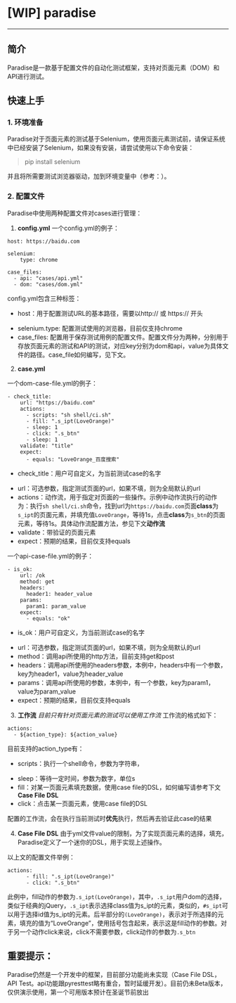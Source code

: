 # [WIP] paradise
---

## 简介
Paradise是一款基于配置文件的自动化测试框架，支持对页面元素（DOM）和API进行测试。

## 快速上手
### 1. 环境准备
Paradise对于页面元素的测试基于Selenium，使用页面元素测试前，请保证系统中已经安装了Selenium，如果没有安装，请尝试使用以下命令安装：

> pip install selenium

并且将所需要测试浏览器驱动，加到环境变量中（参考：）。

### 2. 配置文件
Paradise中使用两种配置文件对cases进行管理：
1. **config.yml**
一个config.yml的例子：
```
host: https://baidu.com

selenium:
    type: chrome

case_files:
  - api: "cases/api.yml"
  - dom: "cases/dom.yml"
```

config.yml包含三种标签：

- host：用于配置测试URL的基本路径，需要以http:// 或 https:// 开头
* selenium.type: 配置测试使用的浏览器，目前仅支持chrome
* case_files: 配置用于保存测试用例的配置文件。配置文件分为两种，分别用于存放页面元素的测试和API的测试，对应key分别为dom和api，value为具体文件的路径。case_file如何编写，见下文。

2. **case.yml**

一个dom-case-file.yml的例子：
```
- check_title:
    url: "https://baidu.com"
    actions:
      - scripts: "sh shell/ci.sh"
      - fill: ".s_ipt(LoveOrange)"
      - sleep: 1
      - click: ".s_btn"
      - sleep: 1
    validate: "title"
    expect:
      - equals: "LoveOrange_百度搜索"
```

- check_title：用户可自定义，为当前测试case的名字
* url：可选参数，指定测试页面的url，如果不填，则为全局默认的url
* actions：动作流，用于指定对页面的一些操作。示例中动作流执行的动作为：执行`sh shell/ci.sh`命令，找到url为`https://baidu.com`页面**class**为`s_ipt`的页面元素，并填充值`LoveOrange`，等待1s，点击**class**为`s_btn`的页面元素，等待1s。具体动作流配置方法，参见下文**动作流**
* validate：带验证的页面元素
* expect：预期的结果，目前仅支持equals

一个api-case-file.yml的例子：
```
- is_ok:
    url: /ok
    method: get
    headers:
      header1: header_value
    params:
      param1: param_value
    expect:
      - equals: "ok"
```

- is_ok：用户可自定义，为当前测试case的名字
* url：可选参数，指定测试页面的url，如果不填，则为全局默认的url
* method：调用api所使用的http方法，目前支持get和post
* headers：调用api所使用的headers参数，本例中，headers中有一个参数，key为header1，value为header_value
* params：调用api所使用的参数，本例中，有一个参数，key为param1，value为param_value
* expect：预期的结果，目前仅支持equals

3. **工作流**
*目前只有针对页面元素的测试可以使用工作流*
工作流的格式如下：
```
actions:
  - ${action_type}: ${action_value}
```
目前支持的action_type有：
- scripts：执行一个shell命令，参数为字符串，
* sleep：等待一定时间，参数为数字，单位s
* fill：对某一页面元素填充数据，使用case file的DSL，如何编写请参考下文**Case File DSL**
* click：点击某一页面元素，使用case file的DSL

配置的工作流，会在执行当前测试时**优先**执行，然后再去验证此case的结果

4. **Case File DSL**
由于yml文件value的限制，为了实现页面元素的选择，填充，Paradise定义了一个迷你的DSL，用于实现上述操作。

以上文的配置文件举例：
```
actions:
      - fill: ".s_ipt(LoveOrange)"
      - click: ".s_btn"
```

此例中，fill动作的参数为`.s_ipt(LoveOrange)`，其中，`.s_ipt`用户dom的选择，类似于经典的jQuery，`.s_ipt`表示选择class值为s_ipt的元素，类似的，`#s_ipt`可以用于选择id值为s_ipt的元素。后半部分的`(LoveOrange)`，表示对于所选择的元素，填充的值为“LoveOrange”，使用括号包含起来，表示这是fill动作的参数。对于另一个动作click来说，click不需要参数，click动作的参数为`.s_btn`



## 重要提示：
Paradise仍然是一个开发中的框架，目前部分功能尚未实现（Case File DSL，API Test。api功能跟pyresttest略有重合，暂时延缓开发）。目前仍未Beta版本，仅供演示使用，第一个可用版本预计在圣诞节前放出

